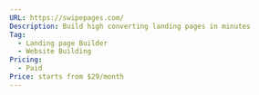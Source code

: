 ```yaml
---
URL: https://swipepages.com/
Description: Build high converting landing pages in minutes
Tag:
  - Landing page Builder
  - Website Building
Pricing:
  - Paid
Price: starts from $29/month
---
```

